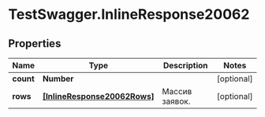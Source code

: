 # TestSwagger.InlineResponse20062

## Properties

Name | Type | Description | Notes
------------ | ------------- | ------------- | -------------
**count** | **Number** |  | [optional] 
**rows** | [**[InlineResponse20062Rows]**](InlineResponse20062Rows.md) | Массив заявок. | [optional] 


